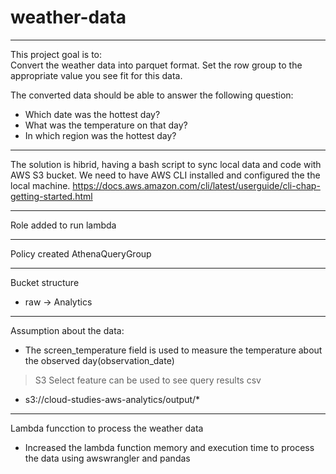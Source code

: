# weather-data
--- 
<p>This project goal is to:<br>
Convert the weather data into parquet format. Set the row group to the appropriate value you see fit for this data.</p>

The converted data should be able to answer the following question: 
 - Which date was the hottest day?
 - What was the temperature on that day?
 - In which region was the hottest day?
 ---
 The solution is hibrid, having a bash script to sync local data and code with AWS S3 bucket.
 We need to have AWS CLI installed and configured the the local machine.
 https://docs.aws.amazon.com/cli/latest/userguide/cli-chap-getting-started.html


---

Role added to run lambda

---

Policy created AthenaQueryGroup

---

Bucket structure 
 - raw -> Analytics

---

Assumption about the data:
 - The screen_temperature field is used to measure the temperature about the observed day(observation_date)
 
 > S3 Select feature can be used to see query results csv
  - s3://cloud-studies-aws-analytics/output/*

--- 
Lambda funcction to process the weather data
 - Increased the lambda function memory and execution time to process the data using awswrangler and pandas

 